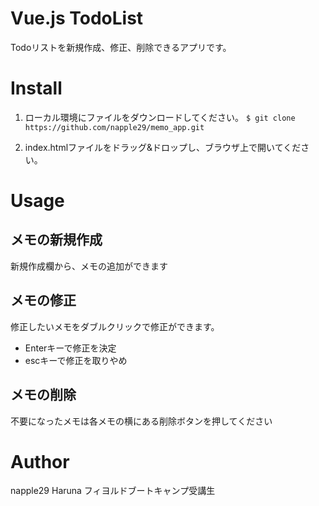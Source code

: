 # Vue.js TodoList
Todoリストを新規作成、修正、削除できるアプリです。

# Install
1. ローカル環境にファイルをダウンロードしてください。
`$ git clone https://github.com/napple29/memo_app.git`

2. index.htmlファイルをドラッグ&ドロップし、ブラウザ上で開いてください。

# Usage
## メモの新規作成
新規作成欄から、メモの追加ができます

## メモの修正
修正したいメモをダブルクリックで修正ができます。
- Enterキーで修正を決定
- escキーで修正を取りやめ

## メモの削除
不要になったメモは各メモの横にある削除ボタンを押してください

# Author
napple29 Haruna
フィヨルドブートキャンプ受講生

